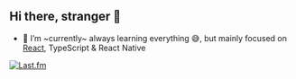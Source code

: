 ## Hi there, stranger 👋

- 🌱 I’m ~currently~ always learning everything 😅, but mainly focused on [React](https://epicreact.dev), TypeScript & React Native

[![Last.fm](https://lastfm-display.vercel.app)]()
